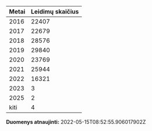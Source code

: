 | Metai | Leidimų skaičius |
|-------| ---------------- |
| 2016 | 22407 |
| 2017 | 22679 |
| 2018 | 28576 |
| 2019 | 29840 |
| 2020 | 23769 |
| 2021 | 25944 |
| 2022 | 16321 |
| 2023 | 3 |
| 2025 | 2 |
| kiti | 4 |

**Duomenys atnaujinti:** 2022-05-15T08:52:55.906017902Z